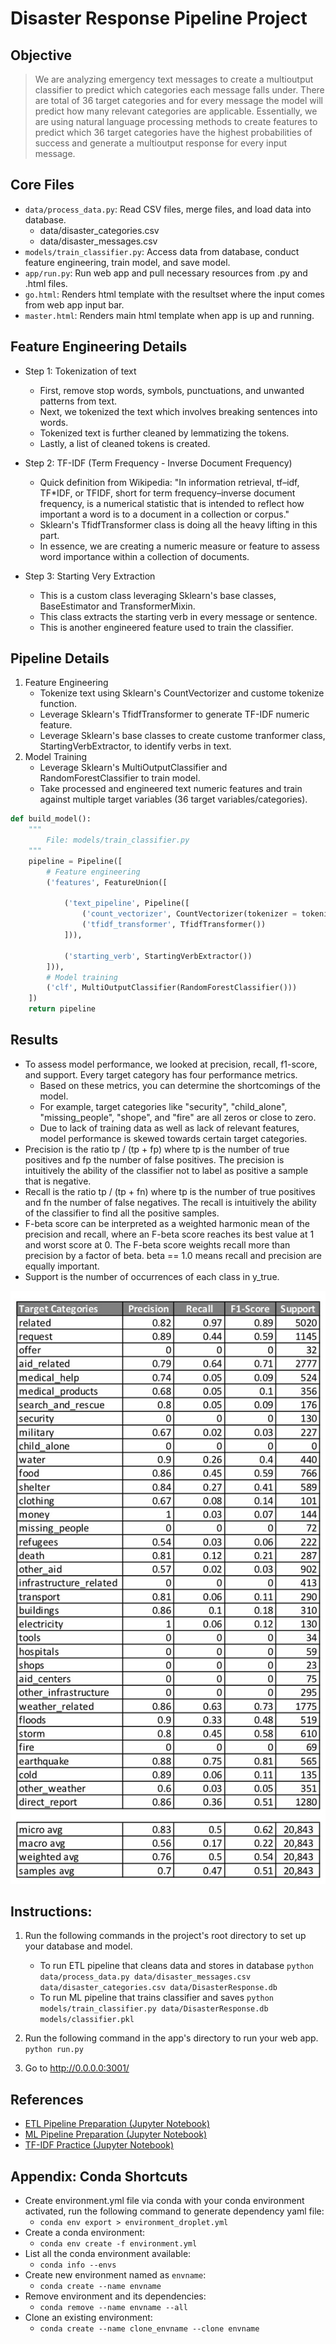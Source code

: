 # Disaster Response Pipeline Project

## Objective

> We are analyzing emergency text messages to create a multioutput classifier to predict which categories each message 
falls under. There are total of 36 target categories and for every message the model will predict how many relevant 
categories are applicable. Essentially, we are using natural language processing methods to create features to predict
which 36 target categories have the highest probabilities of success and generate a multioutput response for every 
input message.


## Core Files 

* `data/process_data.py`: Read CSV files, merge files, and load data into database.
  * data/disaster_categories.csv
  * data/disaster_messages.csv
* `models/train_classifier.py`: Access data from database, conduct feature engineering, train model, and save model.
* `app/run.py`: Run web app and pull necessary resources from .py and .html files.
* `go.html`: Renders html template with the resultset where the input comes from web app input bar.
* `master.html`: Renders main html template when app is up and running.


## Feature Engineering Details

* Step 1: Tokenization of text 
  * First, remove stop words, symbols, punctuations, and unwanted patterns from text. 
  * Next, we tokenized the text which involves breaking sentences into words.
  * Tokenized text is further cleaned by lemmatizing the tokens.
  * Lastly, a list of cleaned tokens is created.

* Step 2: TF-IDF (Term Frequency - Inverse Document Frequency)
  * Quick definition from Wikipedia: "In information retrieval, tf–idf, TF*IDF, or TFIDF, short for term frequency–inverse document frequency, is a numerical statistic that is intended to reflect how important a word is to a document in a collection or corpus."
  * Sklearn's TfidfTransformer class is doing all the heavy lifting in this part. 
  * In essence, we are creating a numeric measure or feature to assess word importance within a collection of documents.

* Step 3: Starting Very Extraction
  * This is a custom class leveraging Sklearn's base classes, BaseEstimator and TransformerMixin.
  * This class extracts the starting verb in every message or sentence. 
  * This is another engineered feature used to train the classifier.


## Pipeline Details

1. Feature Engineering
   * Tokenize text using Sklearn's CountVectorizer and custome tokenize function.
   * Leverage Sklearn's TfidfTransformer to generate TF-IDF numeric feature.
   * Leverage Sklearn's base classes to create custome tranformer class, StartingVerbExtractor, to identify verbs in text.
2. Model Training
   * Leverage Sklearn's MultiOutputClassifier and RandomForestClassifier to train model. 
   * Take processed and engineered text numeric features and train against multiple target variables (36 target variables/categories).

```python
def build_model():
    """
        File: models/train_classifier.py
    """
    pipeline = Pipeline([
        # Feature engineering
        ('features', FeatureUnion([

            ('text_pipeline', Pipeline([
                ('count_vectorizer', CountVectorizer(tokenizer = tokenize)),
                ('tfidf_transformer', TfidfTransformer())
            ])),

            ('starting_verb', StartingVerbExtractor())
        ])),
        # Model training
        ('clf', MultiOutputClassifier(RandomForestClassifier()))
    ])
    return pipeline
```

## Results

* To assess model performance, we looked at precision, recall, f1-score, and support. Every target category has four performance metrics.
  * Based on these metrics, you can determine the shortcomings of the model.
  * For example, target categories like "security", "child_alone", "missing_people", "shope", and "fire" are all zeros or close to zero.
  * Due to lack of training data as well as lack of relevant features, model performance is skewed towards certain target categories.
* Precision is the ratio tp / (tp + fp) where tp is the number of true positives and fp the number of false positives. The precision is intuitively the ability of the classifier not to label as positive a sample that is negative.
* Recall is the ratio tp / (tp + fn) where tp is the number of true positives and fn the number of false negatives. The recall is intuitively the ability of the classifier to find all the positive samples.
* F-beta score can be interpreted as a weighted harmonic mean of the precision and recall, where an F-beta score reaches its best value at 1 and worst score at 0. The F-beta score weights recall more than precision by a factor of beta. beta == 1.0 means recall and precision are equally important.
* Support is the number of occurrences of each class in y_true.

![results](results/classification_report.jpg)


## Instructions:

1. Run the following commands in the project's root directory to set up your database and model.

    - To run ETL pipeline that cleans data and stores in database
        `python data/process_data.py data/disaster_messages.csv data/disaster_categories.csv data/DisasterResponse.db`
    - To run ML pipeline that trains classifier and saves
        `python models/train_classifier.py data/DisasterResponse.db models/classifier.pkl`

2. Run the following command in the app's directory to run your web app.
    `python run.py`

3. Go to http://0.0.0.0:3001/


## References

* [ETL Pipeline Preparation (Jupyter Notebook)](https://github.com/do-y-lee/ml-disaster-response-pipeline-demo/blob/main/ETL%20Pipeline%20Preparation.ipynb)
* [ML Pipeline Preparation (Jupyter Notebook)](https://github.com/do-y-lee/ml-disaster-response-pipeline-demo/blob/main/ML%20Pipeline%20Preparation.ipynb)
* [TF-IDF Practice (Jupyter Notebook)](https://github.com/do-y-lee/ml-disaster-response-pipeline-demo/blob/main/bow_tfidf_practice.ipynb)


## Appendix: Conda Shortcuts

* Create environment.yml file via conda  with your conda environment activated, run the following command to generate dependency yaml file:
  * ```conda env export > environment_droplet.yml```
* Create a conda environment:
  * ```conda env create -f environment.yml```
* List all the conda environment available:
  * ```conda info --envs```  
* Create new environment named as `envname`:
  * ```conda create --name envname```
* Remove environment and its dependencies:
  * ```conda remove --name envname --all```
* Clone an existing environment:
  * ```conda create --name clone_envname --clone envname```
  